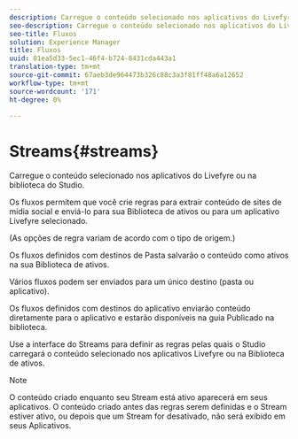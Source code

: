 ```yaml
---
description: Carregue o conteúdo selecionado nos aplicativos do Livefyre ou na biblioteca do Studio.
seo-description: Carregue o conteúdo selecionado nos aplicativos do Livefyre ou na biblioteca do Studio.
seo-title: Fluxos
solution: Experience Manager
title: Fluxos
uuid: 01ea5d33-5ec1-46f4-b724-8431cda443a1
translation-type: tm+mt
source-git-commit: 67aeb3de964473b326c88c3a3f81ff48a6a12652
workflow-type: tm+mt
source-wordcount: '171'
ht-degree: 0%

---
```



# Streams{#streams}

Carregue o conteúdo selecionado nos aplicativos do Livefyre ou na biblioteca do Studio.

Os fluxos permitem que você crie regras para extrair conteúdo de sites de mídia social e enviá-lo para sua Biblioteca de ativos ou para um aplicativo Livefyre selecionado.

(As opções de regra variam de acordo com o tipo de origem.)

Os fluxos definidos com destinos de Pasta salvarão o conteúdo como ativos na sua Biblioteca de ativos.

Vários fluxos podem ser enviados para um único destino (pasta ou aplicativo).

Os fluxos definidos com destinos do aplicativo enviarão conteúdo diretamente para o aplicativo e estarão disponíveis na guia Publicado na biblioteca.

Use a interface do Streams para definir as regras pelas quais o Studio carregará o conteúdo selecionado nos aplicativos Livefyre ou na Biblioteca de ativos.

>[!NOTE]
>
>O conteúdo criado enquanto seu Stream está ativo aparecerá em seus aplicativos. O conteúdo criado antes das regras serem definidas e o Stream estiver ativo, ou depois que um Stream for desativado, não será exibido em seus Aplicativos.

